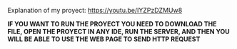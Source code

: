 Explanation of my proyect: 
https://youtu.be/IYZPzDZMUw8

**IF YOU WANT TO RUN THE PROYECT YOU NEED TO DOWNLOAD THE FILE, OPEN THE PROYECT IN ANY IDE, RUN THE SERVER, AND THEN YOU WILL BE ABLE TO USE THE WEB PAGE TO SEND HTTP REQUEST**
